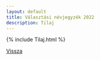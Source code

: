 ```yaml
---
layout: default
title: Választási névjegyzék 2022
description: Tilaj
---
```


{% include Tilaj.html %}

[Vissza](./)